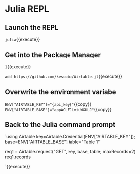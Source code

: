 # Julia REPL

## Launch the REPL

`julia`{{execute}}

## Get into the Package Manager

`]`{{execute}}

`add https://github.com/kescobo/Airtable.jl`{{execute}}

## Overwrite the environment variabe

`ENV["AIRTABLE_KEY"]="{api_key}"`{{copy}}
`ENV["AIRTABLE_BASE"]="appWCLFCLviuWXULJ"`{{copy}}

## Back to the Julia command prompt

`using Airtable
key=Airtable.Credential(ENV["AIRTABLE_KEY"]);
base=ENV["AIRTABLE_BASE"]
table="Table 1"

req1 = Airtable.request("GET", key, base, table; maxRecords=2)
req1.records

`{{execute}}
